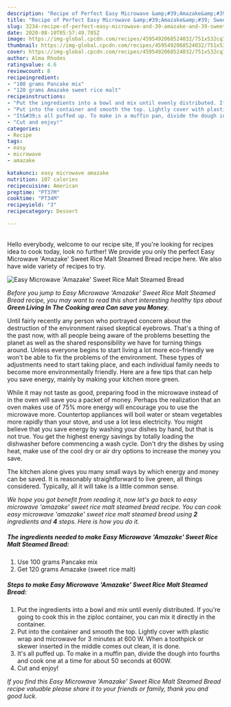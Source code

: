 ```yaml
---
description: "Recipe of Perfect Easy Microwave &amp;#39;Amazake&amp;#39; Sweet Rice Malt Steamed Bread"
title: "Recipe of Perfect Easy Microwave &amp;#39;Amazake&amp;#39; Sweet Rice Malt Steamed Bread"
slug: 3234-recipe-of-perfect-easy-microwave-and-39-amazake-and-39-sweet-rice-malt-steamed-bread
date: 2020-08-10T05:57:49.785Z
image: https://img-global.cpcdn.com/recipes/4595492068524032/751x532cq70/easy-microwave-amazake-sweet-rice-malt-steamed-bread-recipe-main-photo.jpg
thumbnail: https://img-global.cpcdn.com/recipes/4595492068524032/751x532cq70/easy-microwave-amazake-sweet-rice-malt-steamed-bread-recipe-main-photo.jpg
cover: https://img-global.cpcdn.com/recipes/4595492068524032/751x532cq70/easy-microwave-amazake-sweet-rice-malt-steamed-bread-recipe-main-photo.jpg
author: Alma Rhodes
ratingvalue: 4.6
reviewcount: 8
recipeingredient:
- "100 grams Pancake mix"
- "120 grams Amazake sweet rice malt"
recipeinstructions:
- "Put the ingredients into a bowl and mix until evenly distributed. If you&#39;re going to cook this in the ziploc container, you can mix it directly in the container."
- "Put into the container and smooth the top. Lightly cover with plastic wrap and microwave for 3 minutes at 600 W. When a toothpick or skewer inserted in the middle comes out clean, it is done."
- "It&#39;s all puffed up. To make in a muffin pan, divide the dough into fourths and cook one at a time for about 50 seconds at 600W."
- "Cut and enjoy!"
categories:
- Recipe
tags:
- easy
- microwave
- amazake

katakunci: easy microwave amazake 
nutrition: 107 calories
recipecuisine: American
preptime: "PT37M"
cooktime: "PT34M"
recipeyield: "3"
recipecategory: Dessert

---
```

<br>
Hello everybody, welcome to our recipe site, If you're looking for recipes idea to cook today, look no further! We provide you only the perfect Easy Microwave &#39;Amazake&#39; Sweet Rice Malt Steamed Bread recipe here. We also have wide variety of recipes to try.
<br>


![Easy Microwave &#39;Amazake&#39; Sweet Rice Malt Steamed Bread](https://img-global.cpcdn.com/recipes/4595492068524032/751x532cq70/easy-microwave-amazake-sweet-rice-malt-steamed-bread-recipe-main-photo.jpg)

<i>Before you jump to Easy Microwave &#39;Amazake&#39; Sweet Rice Malt Steamed Bread recipe, you may want to read this short interesting healthy tips about 
<strong>Green Living In The Cooking area Can save you Money</strong>.</i>
</br>

Until fairly recently any person who portrayed concern about the destruction of the environment raised skeptical eyebrows. That's a thing of the past now, with all people being aware of the problems besetting the planet as well as the shared responsibility we have for turning things around. Unless everyone begins to start living a lot more eco-friendly we won't be able to fix the problems of the environment. These types of adjustments need to start taking place, and each individual family needs to become more environmentally friendly. Here are a few tips that can help you save energy, mainly by making your kitchen more green.

While it may not taste as good, preparing food in the microwave instead of in the oven will save you a packet of money. Perhaps the realization that an oven makes use of 75% more energy will encourage you to use the microwave more. Countertop appliances will boil water or steam vegetables more rapidly than your stove, and use a lot less electricity. You might believe that you save energy by washing your dishes by hand, but that is not true. You get the highest energy savings by totally loading the dishwasher before commencing a wash cycle. Don't dry the dishes by using heat, make use of the cool dry or air dry options to increase the money you save.

The kitchen alone gives you many small ways by which energy and money can be saved. It is reasonably straightforward to live green, all things considered. Typically, all it will take is a little common sense.


<i>We hope you got benefit from reading it, now let's go back to easy microwave &#39;amazake&#39; sweet rice malt steamed bread recipe. You can cook easy microwave &#39;amazake&#39; sweet rice malt steamed bread using <strong>2</strong> ingredients and <strong>4</strong> steps. Here is how you do it.
</i>

##### The ingredients needed to make Easy Microwave &#39;Amazake&#39; Sweet Rice Malt Steamed Bread:

1. Use 100 grams Pancake mix
1. Get 120 grams Amazake (sweet rice malt)


##### Steps to make Easy Microwave &#39;Amazake&#39; Sweet Rice Malt Steamed Bread:

1. Put the ingredients into a bowl and mix until evenly distributed. If you&#39;re going to cook this in the ziploc container, you can mix it directly in the container.
1. Put into the container and smooth the top. Lightly cover with plastic wrap and microwave for 3 minutes at 600 W. When a toothpick or skewer inserted in the middle comes out clean, it is done.
1. It&#39;s all puffed up. To make in a muffin pan, divide the dough into fourths and cook one at a time for about 50 seconds at 600W.
1. Cut and enjoy!


<i>If you find this Easy Microwave &#39;Amazake&#39; Sweet Rice Malt Steamed Bread recipe valuable please share it to your friends or family, thank you and good luck.</i>
